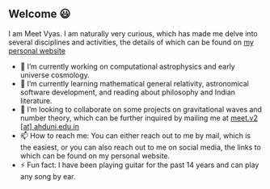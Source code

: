 ## Welcome 😃

I am Meet Vyas. I am naturally very curious, which has made me delve into several disciplines and activities, the details of which can be found on [my personal website](https://meet-vyas-dev.github.io/)

- 🔭 I’m currently working on computational astrophysics and early universe cosmology.
- 🌱 I’m currently learning mathematical general relativity, astronomical software development, and reading about philosophy and Indian literature. 
- 👯 I’m looking to collaborate on some projects on gravitational waves and number theory, which can be further inquired by mailing me at [meet.v2 [at] ahduni.edu.in](mailto:meet.v2@ahduni.edu.in)
- 📫 How to reach me: You can either reach out to me by mail, which is the easiest, or you can also reach out to me on social media, the links to which can be found on my personal website. 
- ⚡ Fun fact: I have been playing guitar for the past 14 years and can play any song by ear. 
